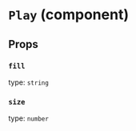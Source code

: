 `Play` (component)
==================



Props
-----

### `fill`

type: `string`


### `size`

type: `number`

